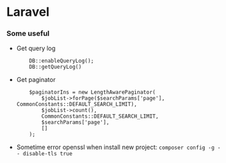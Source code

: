 # Laravel

### Some useful 
+ Get query log
    ```
        DB::enableQueryLog();
        DB::getQueryLog()
    ```

+ Get paginator
    ```
        $paginatorIns = new LengthAwarePaginator(
            $jobList->forPage($searchParams['page'], CommonConstants::DEFAULT_SEARCH_LIMIT),
            $jobList->count(),
            CommonConstants::DEFAULT_SEARCH_LIMIT,
            $searchParams['page'],
            []
        );
    ```  
+ Sometime error openssl when install new project: ``composer config -g -- disable-tls true``  